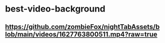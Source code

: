 # best-video-background

## https://github.com/zombieFox/nightTabAssets/blob/main/videos/1627763800511.mp4?raw=true
